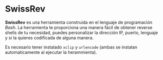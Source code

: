 # SwissRev
**SwissRev** es una herramienta construida en el lenguaje de programación *Bash*. La herramienta te proporciona una manera fácil de obtener reverse shells de tu necesidad, puedes personalizar la dirección IP, puerto, lenguaje y si la quieres codificada de alguna manera.

Es necesario tener instalado `xclip` y `urlencode` (ambas se instalan automaticamente al ejecutar la herammienta).
